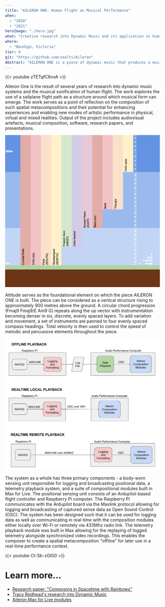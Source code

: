 ```yaml
---
title: "AILERON ONE: Human Flight as Musical Performance"
when: 
  - "2020"
  - "2021"
heroImage: "./hero.jpg"
what: "Creative research into Dynamic Music and its application in human flight and performance."
where:
  - "Bendigo, Victoria"
tier: 0
git: "https://github.com/zealtv/Aileron"
Abstract: "AILERON ONE is a piece of dynamic music that produces a musical output in response to the motion of a gliding aircraft.  Altitude, air speed, attitude, and compass heading are used as inputs to the virtual musical composition - or \"Spatial Metacomposition\".  Each flight-performance produces a new rendering of the piece." 
---
```

{{< youtube zTETqfC6vvA >}}

<!-- {{< youtube ywen9LQ6Wn4 >}} -->

Aileron One is the result of several years of research into dynamic music systems and the musical sonification of human flight.  The work explores the use of a sailplane flight path as a structure around which musical form can emerge. The work serves as a point of reflection on the composition of such spatial metacompositions and their potential for enhancing experiences and enabling new modes of artistic performance in physical, virtual and mixed realities.  Output of the project includes audiovisual artefacts, musical composition, software, research papers, and presentations.  



![AILERON ONE score](./assets/Aileron_One_Arrangment.png)

Altitude serves as the foundational element on which the piece AILERON ONE is built.  The piece can be considered as a vertical structure rising to approximately 900 metres above the ground.  A circular chord progression (Fmaj9 Fmaj9/E Am9 G) repeats along the up vector with instrumentation becoming denser in six, discrete, evenly spaced layers.  To add variation and movement, a set of instruments are panned to four evenly spaced compass headings.  Total velocity is then used to control the speed of melodic and percussive elements throughout the piece.


![AILERON ONE system diagram](./assets/System_Communication.png)

The system as a whole has three primary components - a body-worn sensing unit responsible for logging and broadcasting positional data, a telemetry playback system, and a suite of compositional modules built in Max for Live.  The positional sensing unit consists of an Ardupilot-based flight controller and Raspberry Pi computer.  The Raspberry Pi communicates with the Ardupilot board via the Mavlink protocol allowing for logging and broadcasting of captured sense data as Open Sound Control (OSC).  The system has been designed such that it can be used for logging data as well as communicating in real-time with the composition modules either locally over Wi-Fi or remotely via 433Mhz radio link.  The telemetry playback module was built in Max allowing for the replaying of logged telemetry alongside synchronized video recordings.  This enables the composer to create a spatial metacomposition "offline" for later use in a real-time performance context.

{{< youtube Ct-Sb-zGlG0 >}}

# Learn more...
- [Research paper: "Composing in Spacetime with Rainbows"](./assets/Composing%20in%20Spacetime%20with%20Rainbows.pdf)  
- [Tracy Redhead's research into Dynamic Music](https://computermusic.org.au/proceedings/ACMC2018-proceedings/09Redhead.pdf)  
- [Aileron Max for Live modules](https://github.com/zealtv/Aileron)